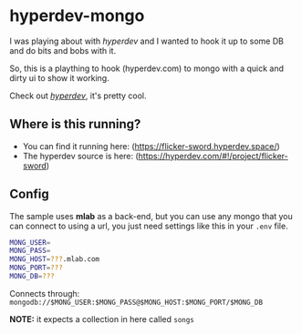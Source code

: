 # hyperdev-mongo 

I was playing about with *hyperdev* and I wanted to hook it up to some DB and do bits and bobs with it.

So, this is a plaything to hook (hyperdev.com) to mongo with a quick and dirty ui to show it working.

Check out *[hyperdev](http://www.joelonsoftware.com/items/2016/05/30.html)*, it's pretty cool.


## Where is this running?

- You can find it running here: (https://flicker-sword.hyperdev.space/)
- The hyperdev source is here: (https://hyperdev.com/#!/project/flicker-sword)

## Config

The sample uses **mlab** as a back-end, but you can use any mongo that you can connect to using a url, you just need settings like this in your `.env` file.

```bash
MONG_USER=
MONG_PASS=
MONG_HOST=???.mlab.com
MONG_PORT=???
MONG_DB=???
```

Connects through: `mongodb://$MONG_USER:$MONG_PASS@$MONG_HOST:$MONG_PORT/$MONG_DB`

**NOTE:** it expects a collection in here called `songs`
